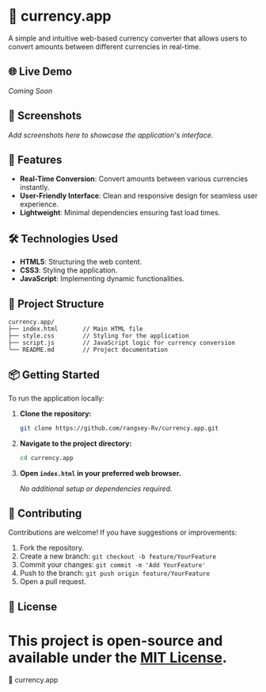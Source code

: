 
# 💱 currency.app

A simple and intuitive web-based currency converter that allows users to convert amounts between different currencies in real-time.

## 🌐 Live Demo

*Coming Soon*

## 📸 Screenshots

*Add screenshots here to showcase the application's interface.*

## 🚀 Features

* **Real-Time Conversion**: Convert amounts between various currencies instantly.
* **User-Friendly Interface**: Clean and responsive design for seamless user experience.
* **Lightweight**: Minimal dependencies ensuring fast load times.

## 🛠️ Technologies Used

* **HTML5**: Structuring the web content.
* **CSS3**: Styling the application.
* **JavaScript**: Implementing dynamic functionalities.

## 📂 Project Structure

```
currency.app/
├── index.html       // Main HTML file
├── style.css        // Styling for the application
├── script.js        // JavaScript logic for currency conversion
└── README.md        // Project documentation
```

## 📦 Getting Started

To run the application locally:

1. **Clone the repository:**

   ```bash
   git clone https://github.com/rangsey-Rv/currency.app.git
   ```

2. **Navigate to the project directory:**

   ```bash
   cd currency.app
   ```

3. **Open `index.html` in your preferred web browser.**

   *No additional setup or dependencies required.*

## 🤝 Contributing

Contributions are welcome! If you have suggestions or improvements:

1. Fork the repository.
2. Create a new branch: `git checkout -b feature/YourFeature`
3. Commit your changes: `git commit -m 'Add YourFeature'`
4. Push to the branch: `git push origin feature/YourFeature`
5. Open a pull request.

## 📄 License

This project is open-source and available under the [MIT License](LICENSE).
=======
💱 currency.app

